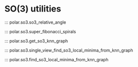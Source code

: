 # SO(3) utilities

::: polar.so3.so3_relative_angle

::: polar.so3.super_fibonacci_spirals

::: polar.so3.get_so3_knn_graph

::: polar.so3.single_view_find_so3_local_minima_from_knn_graph

::: polar.so3.find_so3_local_minima_from_knn_graph
